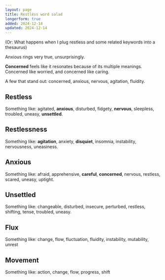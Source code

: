 ```yaml
---
layout: page
title: Restless word salad
longerform: true
added: 2024-12-14
updated: 2024-12-14
---
```


(Or: What happens when I plug restless and some related keywords into a thesaurus)

Anxious rings very true, unsurprisingly.

**Concerned** feels like it resonates because of its multiple meanings. Concerned like worried, and concerned like caring.

A few that stand out: concerned, anxious, nervous, agitation, fluidity.

## Restless

Something like: agitated, **anxious**, disturbed, fidgety, **nervous**, sleepless, troubled, uneasy, **unsettled**.

## Restlessness

Something like: **agitation**, anxiety, **disquiet**, insomnia, instability, nervousness, uneasiness.

## Anxious

Something like: afraid, apprehensive, **careful**, **concerned**, nervous, restless, scared, uneasy, uptight.

## Unsettled

Something like: changeable, disturbed, insecure, perturbed, restless, shifting, tense, troubled, uneasy.

## Flux

Something like: change, flow, fluctuation, fluidity, instability, mutability, unrest

## Movement

Something like: action, change, flow, progress, shift

